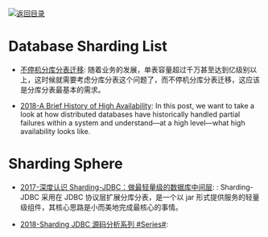 [![返回目录](https://user-images.githubusercontent.com/5803001/38079637-ff0abcf0-3371-11e8-9b76-ad651620afc7.jpg)](https://github.com/wx-chevalier/Awesome-Lists)

# Database Sharding List

- [不停机分库分表迁移](https://mp.weixin.qq.com/s/uKGdK-1jP0q6xiJyczGwFw): 随着业务的发展，单表容量超过千万甚至达到亿级别以上，这时候就需要考虑分库分表这个问题了，而不停机分库分表迁移，这应该是分库分表最基本的需求。

- [2018-A Brief History of High Availability](https://www.cockroachlabs.com/blog/brief-history-high-availability/): In this post, we want to take a look at how distributed databases have historically handled partial failures within a system and understand––at a high level––what high availability looks like.

# Sharding Sphere

- [2017-深度认识 Sharding-JDBC：做最轻量级的数据库中间层](http://www.lupaworld.com/article-263375-1.html): : Sharding-JDBC 采用在 JDBC 协议层扩展分库分表，是一个以 jar 形式提供服务的轻量级组件，其核心思路是小而美地完成最核心的事情。

- [2018-Sharding JDBC 源码分析系列 #Series#](https://www.iocoder.cn/categories/Sharding-JDBC/):
